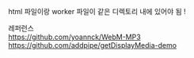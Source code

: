 html 파일이랑 worker 파일이 같은 디렉토리 내에 있어야 됨 !

레퍼런스  
https://github.com/yoannck/WebM-MP3  
https://github.com/addpipe/getDisplayMedia-demo
